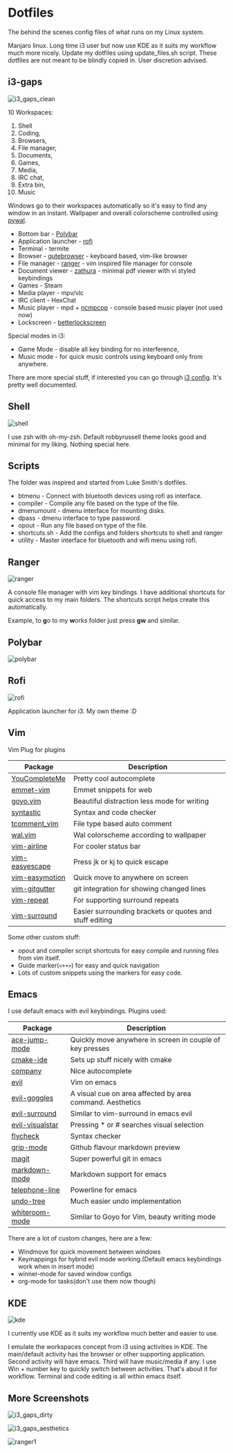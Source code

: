 # Dotfiles
The behind the scenes config files of what runs on my Linux system.

Manjaro linux. Long time i3 user but now use KDE as it suits my workflow much more nicely. Update my dotfiles using update_files.sh script. These dotfiles are not meant to be blindly copied in. User discretion advised.

## i3-gaps
![i3_gaps_clean](screenshots/i3_gaps_clean.png)


10 Workspaces:
 1. Shell
 2. Coding,
 3. Browsers,
 4. File manager,
 5. Documents,
 6. Games,
 7. Media,
 8. IRC chat,
 9. Extra bin,
 10. Music

Windows go to their workspaces automatically so it's easy to find any window in an instant.
Wallpaper and overall colorscheme controlled using [pywal](https://github.com/dylanaraps/pywal).

 - Bottom bar - [Polybar](https://github.com/polybar/polybar)
 - Application launcher - [rofi](https://github.com/davatorium/rofi)
 - Terminal - termite
 - Browser - [qutebrowser](https://github.com/qutebrowser/qutebrowser) - keyboard based, vim-like browser
 - File manager - [ranger](https://github.com/ranger/ranger) - vim inspired file manager for console
 - Document viewer - [zathura](https://wiki.archlinux.org/index.php/Zathura) - minimal pdf viewer with vi styled keybindings
 - Games - Steam
 - Media player - mpv/vlc
 - IRC client - HexChat
 - Music player - mpd + [ncmpcpp](https://wiki.archlinux.org/index.php/Ncmpcpp) - console based music player (not used now)
 - Lockscreen - [betterlockscreen](https://github.com/pavanjadhaw/betterlockscreen)

Special modes in i3:
 - Game Mode - disable all key binding for no interference,
 - Music mode - for quick music controls using keyboard only from anywhere.

There are more special stuff, if interested you can go through [i3 config](config/i3/config). It's pretty well documented.

## Shell
![shell](screenshots/shell.png)


I use zsh with oh-my-zsh. Default robbyrussell theme looks good and minimal for my liking. Nothing special here.

## Scripts
The folder was inspired and started from Luke Smith's dotfiles.

 - btmenu - Connect with bluetooth devices using rofi as interface.
 - compiler - Compile any file based on the type of the file.
 - dmenumount - dmenu interface for mounting disks.
 - dpass - dmenu interface to type password.
 - opout - Run any file based on type of the file.
 - shortcuts.sh - Add the configs and folders shortcuts to shell and ranger
 - utility - Master interface for bluetooth and wifi menu using rofi.

## Ranger
![ranger](screenshots/ranger1.png)


A console file manager with vim key bindings. I have additional shortcuts for quick access to my main folders. The shortcuts script helps create this automatically.

Example, to **g**o to my **w**orks folder just press **gw** and similar.

## Polybar
![polybar](screenshots/polybar.png)

## Rofi
![rofi](screenshots/rofi.png)


Application launcher for i3. My own theme :D

## Vim
Vim Plug for plugins

| Package        | Description                                             |
| --             | --                                                      |
| [YouCompleteMe](https://github.com/ycm-core/YouCompleteMe)  | Pretty cool autocomplete                                |
| [emmet-vim](https://github.com/mattn/emmet-vim)      | Emmet snippets for web                                  |
| [goyo.vim](https://github.com/junegunn/goyo.vim)       | Beautiful distraction less mode for writing             |
| [syntastic](https://github.com/vim-syntastic/syntastic)      | Syntax and code checker                                 |
| [tcomment_vim](https://github.com/tomtom/tcomment_vim)   | File type based auto comment                            |
| [wal.vim](https://github.com/dylanaraps/wal.vim)        | Wal colorscheme according to wallpaper                  |
| [vim-airline](https://github.com/vim-airline/vim-airline)    | For cooler status bar                                   |
| [vim-easyescape](https://github.com/zhou13/vim-easyescape) | Press jk or kj to quick escape                          |
| [vim-easymotion](https://github.com/easymotion/vim-easymotion) | Quick move to anywhere on screen                        |
| [vim-gitgutter](https://github.com/airblade/vim-gitgutter)  | git integration for showing changed lines               |
| [vim-repeat](https://github.com/tpope/vim-repeat)     | For supporting surround repeats                         |
| [vim-surround](https://github.com/tpope/vim-surround)   | Easier surrounding brackets or quotes and stuff editing |

Some other custom stuff:
 - opout and compiler script shortcuts for easy compile and running files from vim itself.
 - Guide marker(`<++>`) for easy and quick navigation
 - Lots of custom snippets using the markers for easy code.

## Emacs
I use default emacs with evil keybindings. Plugins used:

| Package         | Description                                               |
| --              | --                                                        |
| [ace-jump-mode](https://github.com/winterTTr/ace-jump-mode)   | Quickly move anywhere in screen in couple of key presses  |
| [cmake-ide](https://github.com/atilaneves/cmake-ide)       | Sets up stuff nicely with cmake                           |
| [company](https://github.com/company-mode/company-mode)         | Nice autocomplete                                         |
| [evil](https://github.com/emacs-evil/evil)            | Vim on emacs                                              |
| [evil-goggles](https://github.com/edkolev/evil-goggles)    | A visual cue on area affected by area command. Aesthetics |
| [evil-surround](https://github.com/emacs-evil/evil-surround)   | Similar to vim-surround in emacs evil                     |
| [evil-visualstar](https://github.com/bling/evil-visualstar) | Pressing * or # searches visual selection                 |
| [flycheck](https://github.com/flycheck/flycheck)        | Syntax checker                                            |
| [grip-mode](https://github.com/seagle0128/grip-mode)       | Github flavour markdown preview                           |
| [magit](https://github.com/magit/magit)           | Super powerful git in emacs                               |
| [markdown-mode](https://github.com/jrblevin/markdown-mode)   | Markdown support for emacs                                |
| [telephone-line](https://github.com/dbordak/telephone-line)  | Powerline for emacs                                       |
| [undo-tree](https://www.emacswiki.org/emacs/UndoTree)       | Much easier undo implementation                           |
| [whiteroom-mode](https://github.com/joostkremers/writeroom-mode)  | Similar to Goyo for Vim, beauty writing mode              |

There are a lot of custom changes, here are a few:
 - Windmove for quick movement between windows
 - Keymappings for hybrid evil mode working.(Default emacs keybindings work when in insert mode)
 - winner-mode for saved window configs
 - org-mode for tasks(don't use them now though)


## KDE
![kde](screenshots/kde.png)


I currently use KDE as it suits my workflow much better and easier to use.

I emulate the workspaces concept from i3 using activities in KDE. The main/default activity has the browser or other supporting application. Second activity will have emacs. Third will have music/media if any. I use Win + number key to quickly switch between activities. That's about it for workflow. Terminal and code editing is all within emacs itself.



## More Screenshots

![i3_gaps_dirty](screenshots/i3_gaps_dirty.png)

![i3_gaps_aesthetics](screenshots/i3_gaps_aesthetics.png)

![ranger1](screenshots/ranger1.png)
